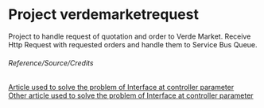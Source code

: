 # Project verdemarketrequest
Project to handle request of quotation and order to Verde Market. Receive Http Request with requested orders and handle them to Service Bus Queue.

###### Reference/Source/Credits
[Article used to solve the problem of Interface at controller parameter](https://docs.microsoft.com/en-us/aspnet/core/mvc/advanced/custom-model-binding?view=aspnetcore-5.0)    
[Other article used to solve the problem of Interface at controller parameter](https://stackoverflow.com/questions/14124189/can-i-pass-an-interface-based-object-to-an-mvc-4-webapi-post/22279204)
